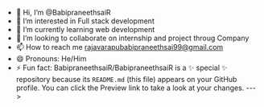 - 👋 Hi, I’m @BabipraneethsaiR
- 👀 I’m interested in Full stack development
- 🌱 I’m currently learning web development
- 💞️ I’m looking to collaborate on internship and project throug Company
- 📫 How to reach me rajavarapubabipraneethsai99@gmail.com
- 😄 Pronouns: He/Him
- ⚡ Fun fact: 
BabipraneethsaiR/BabipraneethsaiR is a ✨ special ✨ repository because its `README.md` (this file) appears on your GitHub profile.
You can click the Preview link to take a look at your changes.
--->
